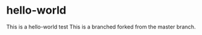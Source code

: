 hello-world
===========

This is a hello-world test
This is a branched forked from the master branch.
